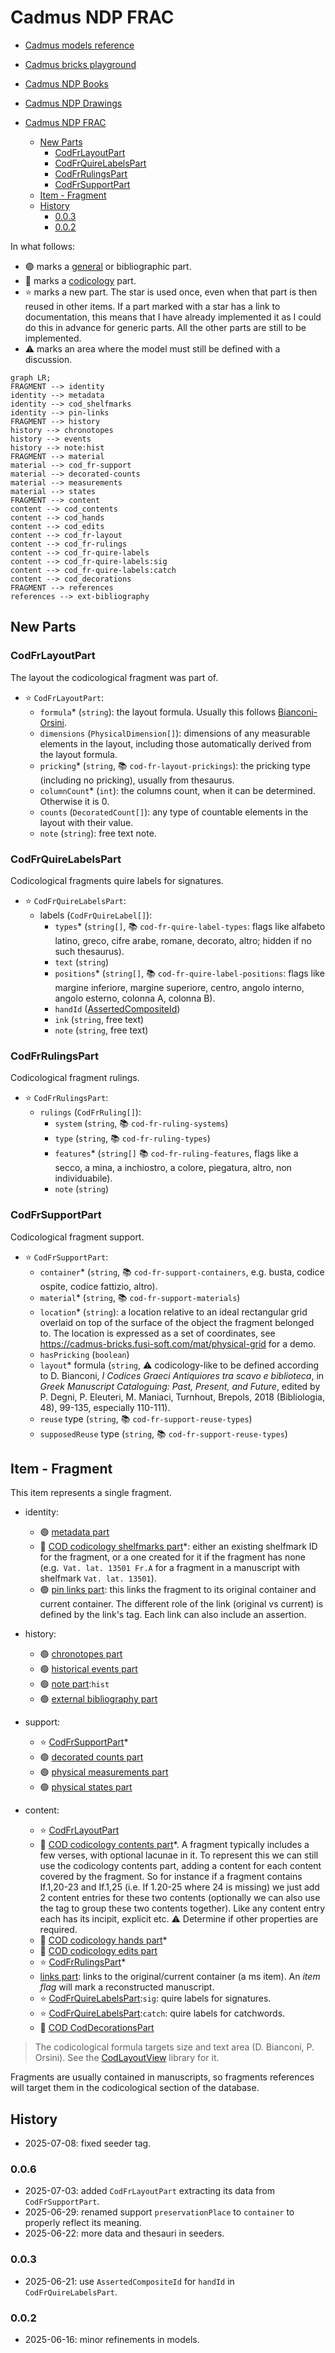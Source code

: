 ﻿# Cadmus NDP FRAC

- [Cadmus models reference](https://myrmex.github.io/overview/cadmus/dev/models/)
- [Cadmus bricks playground](https://cadmus-bricks.fusi-soft.com/)
- [Cadmus NDP Books](https://github.com/vedph/cadmus-ndp-books)
- [Cadmus NDP Drawings](https://github.com/vedph/cadmus-ndp-drawings)

- [Cadmus NDP FRAC](#cadmus-ndp-frac)
  - [New Parts](#new-parts)
    - [CodFrLayoutPart](#codfrlayoutpart)
    - [CodFrQuireLabelsPart](#codfrquirelabelspart)
    - [CodFrRulingsPart](#codfrrulingspart)
    - [CodFrSupportPart](#codfrsupportpart)
  - [Item - Fragment](#item---fragment)
  - [History](#history)
    - [0.0.3](#003)
    - [0.0.2](#002)

In what follows:

- 🟢 marks a [general](https://vedph.github.io/cadmus-doc/models/shared.html#general) or bibliographic part.
- 📖 marks a [codicology](https://vedph.github.io/cadmus-doc/models/shared.html#codicology) part.
- ⭐ marks a new part. The star is used once, even when that part is then reused in other items. If a part marked with a star has a link to documentation, this means that I have already implemented it as I could do this in advance for generic parts. All the other parts are still to be implemented.
- ⚠️ marks an area where the model must still be defined with a discussion.

```mermaid
graph LR;
FRAGMENT --> identity
identity --> metadata
identity --> cod_shelfmarks
identity --> pin-links
FRAGMENT --> history
history --> chronotopes
history --> events
history --> note:hist
FRAGMENT --> material
material --> cod_fr-support
material --> decorated-counts
material --> measurements
material --> states
FRAGMENT --> content
content --> cod_contents
content --> cod_hands
content --> cod_edits
content --> cod_fr-layout
content --> cod_fr-rulings
content --> cod_fr-quire-labels
content --> cod_fr-quire-labels:sig
content --> cod_fr-quire-labels:catch
content --> cod_decorations
FRAGMENT --> references
references --> ext-bibliography
```

## New Parts

### CodFrLayoutPart

The layout the codicological fragment was part of.

- ⭐ `CodFrLayoutPart`:
  - `formula`\* (`string`): the layout formula. Usually this follows [Bianconi-Orsini](https://github.com/vedph/cod-layout-view?tab=readme-ov-file#bianconi-orsini).
  - `dimensions` (`PhysicalDimension[]`): dimensions of any measurable elements in the layout, including those automatically derived from the layout formula.
  - `pricking`\* (`string`, 📚 `cod-fr-layout-prickings`): the pricking type (including no pricking), usually from thesaurus.
  - `columnCount`\* (`int`): the columns count, when it can be determined. Otherwise it is 0.
  - `counts` (`DecoratedCount[]`): any type of countable elements in the layout with their value.
  - `note` (`string`): free text note.

### CodFrQuireLabelsPart

Codicological fragments quire labels for signatures.

- ⭐ `CodFrQuireLabelsPart`:
  - labels (`CodFrQuireLabel[]`):
    - `types`\* (`string[]`, 📚 `cod-fr-quire-label-types`: flags like alfabeto latino, greco, cifre arabe, romane, decorato, altro; hidden if no such thesaurus).
    - `text` (`string`)
    - `positions`\* (`string[]`, 📚 `cod-fr-quire-label-positions`: flags like margine inferiore, margine superiore, centro, angolo interno, angolo esterno, colonna A, colonna B).
    - `handId` ([AssertedCompositeId](https://github.com/vedph/cadmus-bricks-shell-v3/blob/master/projects/myrmidon/cadmus-refs-asserted-ids/README.md#asserted-composite-id))
    - `ink` (`string`, free text)
    - `note` (`string`, free text)

### CodFrRulingsPart

Codicological fragment rulings.

- ⭐ `CodFrRulingsPart`:
  - `rulings` (`CodFrRuling[]`):
    - `system` (`string`, 📚 `cod-fr-ruling-systems`)
    - `type` (`string`, 📚 `cod-fr-ruling-types`)
    - `features`\* (`string[]` 📚 `cod-fr-ruling-features`, flags like a secco, a mina, a inchiostro, a colore, piegatura, altro, non individuabile).
    - `note` (`string`)

### CodFrSupportPart

Codicological fragment support.

- ⭐ `CodFrSupportPart`:
  - `container`\* (`string`, 📚 `cod-fr-support-containers`, e.g. busta, codice ospite, codice fattizio, altro).
  - `material`\* (`string`, 📚 `cod-fr-support-materials`)
  - `location`\* (`string`): a location relative to an ideal rectangular grid overlaid on top of the surface of the object the fragment belonged to. The location is expressed as a set of coordinates, see <https://cadmus-bricks.fusi-soft.com/mat/physical-grid> for a demo.
  - `hasPricking` (`boolean`)
  - `layout`\* formula (`string`, ⚠️ codicology-like to be defined according to D. Bianconi, _I Codices Graeci Antiquiores tra scavo e biblioteca_, in _Greek Manuscript Cataloguing: Past, Present, and Future_, edited by P. Degni, P. Eleuteri, M. Maniaci, Turnhout, Brepols, 2018 (Bibliologia, 48), 99-135, especially 110-111).
  - `reuse` type (`string`, 📚 `cod-fr-support-reuse-types`)
  - `supposedReuse` type (`string`, 📚 `cod-fr-support-reuse-types`)

## Item - Fragment

This item represents a single fragment.

- identity:
  - 🟢 [metadata part](https://github.com/vedph/cadmus-general/blob/master/docs/metadata.md)
  - 📖 [COD codicology shelfmarks part](https://github.com/vedph/cadmus-codicology/blob/master/docs/cod-shelfmarks.md)\*: either an existing shelfmark ID for the fragment, or a one created for it if the fragment has none (e.g.` Vat. lat. 13501 Fr.A` for a fragment in a manuscript with shelfmark `Vat. lat. 13501`).
  - 🟢 [pin links part](https://github.com/vedph/cadmus-general/blob/master/docs/pin-links.md): this links the fragment to its original container and current container. The different role of the link (original vs current) is defined by the link's tag. Each link can also include an assertion.

- history:
  - 🟢 [chronotopes part](https://github.com/vedph/cadmus-general/blob/master/docs/chronotopes.md)
  - 🟢 [historical events part](https://github.com/vedph/cadmus-general/blob/master/docs/historical-events.md)
  - 🟢 [note part](https://github.com/vedph/cadmus-general/blob/master/docs/note.md):`hist`
  - 🟢 [external bibliography part](https://github.com/vedph/cadmus-general/blob/master/docs/ext-bibliography.md)

- support:
  - ⭐ [CodFrSupportPart](#codfrsupportpart)\*
  - 🟢 [decorated counts part](https://github.com/vedph/cadmus-general/blob/master/docs/decorated-counts.md)
  - 🟢 [physical measurements part](https://github.com/vedph/cadmus-general/blob/master/docs/physical-measurements.md)
  - 🟢 [physical states part](https://github.com/vedph/cadmus-general/blob/master/docs/physical-states.md)

- content:
  - ⭐ [CodFrLayoutPart](#codfrlayoutpart)
  - 📖 [COD codicology contents part](https://github.com/vedph/cadmus-codicology/blob/master/docs/cod-contents.md)\*. A fragment typically includes a few verses, with optional lacunae in it. To represent this we can still use the codicology contents part, adding a content for each content covered by the fragment. So for instance if a fragment contains If.1,20-23 and If.1,25 (i.e. If 1.20-25 where 24 is missing) we just add 2 content entries for these two contents (optionally we can also use the tag to group these two contents together). Like any content entry each has its incipit, explicit etc. ⚠️ Determine if other properties are required.
  - 📖 [COD codicology hands part](https://github.com/vedph/cadmus-codicology/blob/master/docs/cod-hands.md)\*
  - 📖 [COD codicology edits part](https://github.com/vedph/cadmus-codicology/blob/master/docs/cod-edits.md)
  - ⭐ [CodFrRulingsPart](#codfrrulingspart)\*
  - [links part](https://github.com/vedph/cadmus-general/blob/master/docs/fr.pin-links.md): links to the original/current container (a ms item). An _item flag_ will mark a reconstructed manuscript.
  - ⭐ [CodFrQuireLabelsPart](#codfrquirelabelspart):`sig`: quire labels for signatures.
  - ⭐ [CodFrQuireLabelsPart](#codfrquirelabelspart):`catch`: quire labels for catchwords.
  - 📖 [COD CodDecorationsPart](https://github.com/vedph/cadmus-codicology/blob/master/docs/cod-decorations.md)

>The codicological formula targets size and text area (D. Bianconi, P. Orsini). See the [CodLayoutView](https://github.com/vedph/cod-layout-view) library for it.

Fragments are usually contained in manuscripts, so fragments references will target them in the codicological section of the database.

## History

- 2025-07-08: fixed seeder tag.

### 0.0.6

- 2025-07-03: added `CodFrLayoutPart` extracting its data from `CodFrSupportPart`.
- 2025-06-29: renamed support `preservationPlace` to `container` to properly reflect its meaning.
- 2025-06-22: more data and thesauri in seeders.

### 0.0.3

- 2025-06-21: use `AssertedCompositeId` for `handId` in `CodFrQuireLabelsPart`.

### 0.0.2

- 2025-06-16: minor refinements in models.
